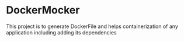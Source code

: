 # DockerMocker
This project is to generate DockerFile and helps containerization of any application including adding its dependencies
